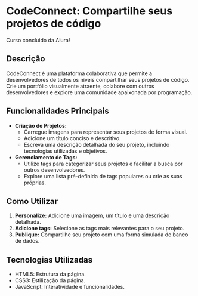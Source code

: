 # CodeConnect: Compartilhe seus projetos de código

Curso concluido da Alura!

## Descrição

CodeConnect é uma plataforma colaborativa que permite a desenvolvedores de todos os níveis compartilhar seus projetos de código. Crie um portfólio visualmente atraente, colabore com outros desenvolvedores e explore uma comunidade apaixonada por programação.

## Funcionalidades Principais

* **Criação de Projetos:**
  * Carregue imagens para representar seus projetos de forma visual.
  * Adicione um título conciso e descritivo.
  * Escreva uma descrição detalhada do seu projeto, incluindo tecnologias utilizadas e objetivos.
* **Gerenciamento de Tags:**
  * Utilize tags para categorizar seus projetos e facilitar a busca por outros desenvolvedores.
  * Explore uma lista pré-definida de tags populares ou crie as suas próprias.

## Como Utilizar

1. **Personalize:** Adicione uma imagem, um título e uma descrição detalhada.
2. **Adicione tags:** Selecione as tags mais relevantes para o seu projeto.
3. **Publique:** Compartilhe seu projeto com uma forma simulada de banco de dados.

## Tecnologias Utilizadas

  * HTML5: Estrutura da página.
  * CSS3: Estilização da página.
  * JavaScript: Interatividade e funcionalidades.
